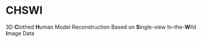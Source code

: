 # CHSWI
3D **C**lothed **H**uman Model Reconstruction Based on **S**ingle-view In-the-**W**ild **I**mage Data
